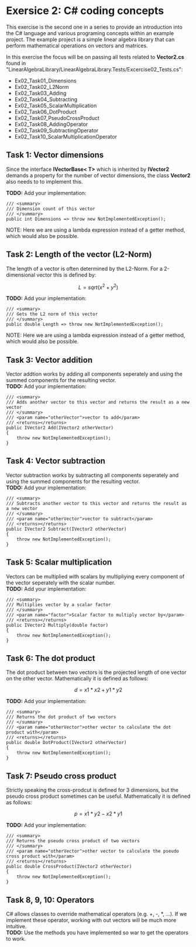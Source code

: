 # Exersice 2: C# coding concepts
This exercise is the second one in a series to provide an introduction into the C# language and various programing concepts within an example project. The example project is a simple linear algebra library that can perform mathematical operations on vectors and matrices.<br>

In this exercise the focus will be on passing all tests related to <b>Vector2.cs</b> found in "LinearAlgebraLibrary/LinearAlgebraLibrary.Tests/Excercise02_Tests.cs":
- Ex02_Task01_Dimensions
- Ex02_Task02_L2Norm
- Ex02_Task03_Adding
- Ex02_Task04_Subtracting
- Ex02_Task05_ScalarMultiplication
- Ex02_Task06_DotProduct
- Ex02_Task07_PseudoCrossProduct
- Ex02_Task08_AddingOperator
- Ex02_Task09_SubtractingOperator
- Ex02_Task10_ScalarMultiplicationOperator

## Task 1: Vector dimensions
Since the interface <b>IVectorBase< T></b> which is inherited by <b>IVector2</b> demands a property for the number of vector dimensions, the class <b>Vector2</b> also needs to to implement this.<br>

<b>TODO:</b> Add your implementation:
```Csharp
/// <summary>
/// Dimension count of this vector
/// </summary>
public int Dimensions => throw new NotImplementedException();
```
NOTE: Here we are using a lambda expression instead of a getter method, which would also be possible.


## Task 2: Length of the vector (L2-Norm)
The length of a vector is often determined by the L2-Norm. For a 2-dimensional vector this is defined by: 
```math
L = sqrt(x^2 + y^2)
```

<b>TODO:</b> Add your implementation:
```Csharp
/// <summary>
/// Gets the L2 norm of this vector
/// </summary>
public double Length => throw new NotImplementedException();
```
NOTE: Here we are using a lambda expression instead of a getter method, which would also be possible.


## Task 3: Vector addition
Vector addtion works by adding all components seperately and using the summed components for the resulting vector.<br>
<b>TODO:</b> Add your implementation:
```Csharp
/// <summary>
/// Adds another vector to this vector and returns the result as a new vector
/// </summary>
/// <param name="otherVector">vector to add</param>
/// <returns></returns>
public IVector2 Add(IVector2 otherVector)
{
    throw new NotImplementedException();
}
```

## Task 4: Vector subtraction
Vector subtraction works by subtracting all components seperately and using the summed components for the resulting vector.<br>
<b>TODO:</b> Add your implementation:
```Csharp
/// <summary>
/// Subtracts another vector to this vector and returns the result as a new vector
/// </summary>
/// <param name="otherVector">vector to subtract</param>
/// <returns></returns>
public IVector2 Subtract(IVector2 otherVector)
{
    throw new NotImplementedException();
}
```

## Task 5: Scalar multiplication
Vectors can be multiplied with scalars by multipliying every component of the vector seperately with the scalar number.<br>
<b>TODO:</b> Add your implementation:
```Csharp
/// <summary>
/// Multiplies vector by a scalar factor
/// </summary>
/// <param name="factor">Scalar factor to multiply vector by</param>
/// <returns></returns>
public IVector2 Multiply(double factor)
{
    throw new NotImplementedException();
}
```

## Task 6: The dot product
The dot product between two vectors is the projected length of one vector on the other vector. Mathematically it is defined as follows:
```math
d = x1*x2 + y1*y2
```
<b>TODO:</b> Add your implementation:
```Csharp
/// <summary>
/// Returns the dot product of two vectors
/// </summary>
/// <param name="otherVector">other vector to calculate the dot product with</param>
/// <returns></returns>
public double DotProduct(IVector2 otherVector)
{
    throw new NotImplementedException();
}
```

## Task 7: Pseudo cross product
Strictly speaking the cross-prodcut is defined for 3 dimensions, but the pseudo cross product sometimes can be useful. Mathematically it is defined as follows:
```math
p = x1*y2 - x2*y1
```
<b>TODO:</b> Add your implementation:
```Csharp
/// <summary>
/// Returns the pseudo cross product of two vectors
/// </summary>
/// <param name="otherVector">other vector to calculate the pseudo cross product with</param>
/// <returns></returns>
public double CrossProduct(IVector2 otherVector)
{
    throw new NotImplementedException();
}
```

## Task 8, 9, 10: Operators
C# allows classes to override mathematical operators (e.g. +, -, *, ...). If we implement these operator, working with out vectors will be much more intuitive.<br>
<b>TODO:</b> Use the methods you have implemented so war to get the operators to work.
